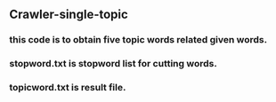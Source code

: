 ## Crawler-single-topic
### this code is to obtain five topic words related given words.
### stopword.txt is stopword list for cutting words.
### topicword.txt is result file.
